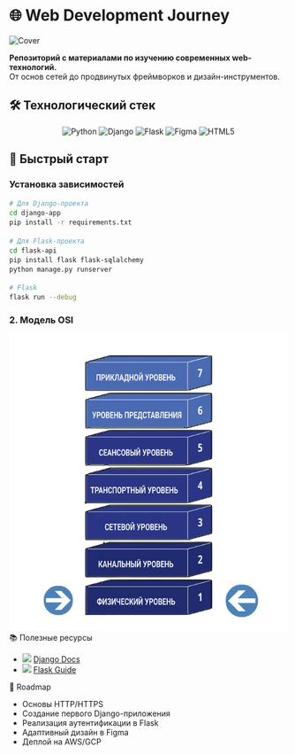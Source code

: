 # 🌐 Web Development Journey

![Cover](https://placehold.co/1200x400/1e3a8a/white?text=Web+Tech+Stack\ndjango+flask+figma+python)

**Репозиторий с материалами по изучению современных web-технологий.**  
От основ сетей до продвинутых фреймворков и дизайн-инструментов.

## 🛠️ Технологический стек

<p align="center">
  <img src="https://img.shields.io/badge/Python-3776AB?logo=python&logoColor=white" alt="Python">
  <img src="https://img.shields.io/badge/Django-092E20?logo=django&logoColor=white" alt="Django">
  <img src="https://img.shields.io/badge/Flask-000000?logo=flask&logoColor=white" alt="Flask">
  <img src="https://img.shields.io/badge/Figma-F24E1E?logo=figma&logoColor=white" alt="Figma">
  <img src="https://img.shields.io/badge/HTML5-E34F26?logo=html5&logoColor=white" alt="HTML5">
</p>

## 🚀 Быстрый старт

### Установка зависимостей
```bash
# Для Django-проекта
cd django-app
pip install -r requirements.txt

# Для Flask-проекта
cd flask-api
pip install flask flask-sqlalchemy
python manage.py runserver

# Flask
flask run --debug
```

### 2. Модель OSI
![Модель OSI](/images/osi-model.png)
📚 Полезные ресурсы
- <img src="https://cdn-icons-png.flaticon.com/512/919/919852.png" width="16"> [Django Docs](https://docs.djangoproject.com)
- <img src="https://simpleicons.org/icons/flask.svg" width="16"> [Flask Guide](https://flask.palletsprojects.com)

🎯 Roadmap
- Основы HTTP/HTTPS
- Создание первого Django-приложения
- Реализация аутентификации в Flask
- Адаптивный дизайн в Figma
- Деплой на AWS/GCP
